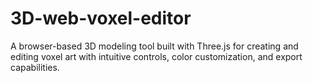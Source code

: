 # 3D-web-voxel-editor
A browser-based 3D modeling tool built with Three.js for creating and editing voxel art with intuitive controls, color customization, and export capabilities.
